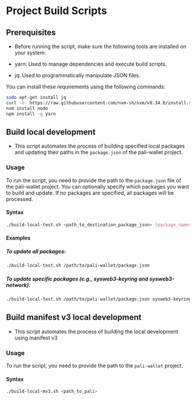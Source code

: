 # Project Build Scripts



## Prerequisites
- Before running the script, make sure the following tools are installed on your system:

- yarn: Used to manage dependencies and execute build scripts.
- jq: Used to programmatically manipulate JSON files.

You can install these requirements using the following commands:

```bash
sudo apt-get install jq
curl -o- https://raw.githubusercontent.com/nvm-sh/nvm/v0.34.0/install.sh | bash
nvm install node
npm install -g yarn
```

## Build local development
- This script automates the process of building specified local packages and updating their paths in the `package.json` of the pali-wallet project.
### Usage

To run the script, you need to provide the path to the `package.json` file of the pali-wallet project. You can optionally specify which packages you want to build and update. If no packages are specified, all packages will be processed.

#### Syntax

```bash
./build-local-test.sh <path_to_destination_package_json> [package_names...]
```

#### Examples

##### To update all packages:
```bash
./build-local-test.sh /path/to/pali-wallet/package.json
```

##### To update specific packages (e.g., sysweb3-keyring and sysweb3-network):
```bash
./build-local-test.sh /path/to/pali-wallet/package.json sysweb3-keyring sysweb3-network
```

## Build manifest v3 local development
- This script automates the process of building the local development using manifest v3
### Usage

To run the script, you need to provide the path to the `pali-wallet` project.

#### Syntax

```bash
./build-local-mv3.sh <path_to_pali>
```

